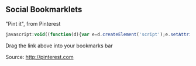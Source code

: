 Social Bookmarklets
-------------------

"Pint it", from Pinterest
```js
javascript:void((function(d){var e=d.createElement('script');e.setAttribute('type','text/javascript');e.setAttribute('charset','UTF-8');e.setAttribute('src','//assets.pinterest.com/js/pinmarklet.js?r='+Math.random()*99999999);d.body.appendChild(e)})(document));
```
Drag the link above into your bookmarks bar 

Source: http://pinterest.com
